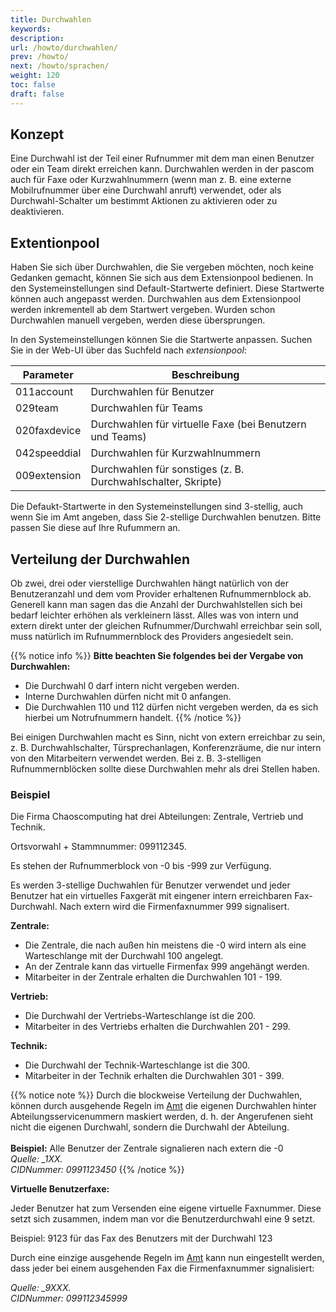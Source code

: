 ```yaml
---
title: Durchwahlen
keywords:
description:
url: /howto/durchwahlen/
prev: /howto/
next: /howto/sprachen/
weight: 120
toc: false
draft: false
---
```


## Konzept

Eine Durchwahl ist der Teil einer Rufnummer mit dem man einen Benutzer oder ein Team direkt erreichen kann. Durchwahlen werden in der pascom auch für Faxe oder Kurzwahlnummern (wenn man z. B. eine externe Mobilrufnummer über eine Durchwahl anruft) verwendet, oder als Durchwahl-Schalter um bestimmt Aktionen zu aktivieren oder zu deaktivieren.

## Extentionpool

Haben Sie sich über Durchwahlen, die Sie vergeben möchten, noch keine Gedanken gemacht, können Sie sich aus dem Extensionpool bedienen.
In den Systemeinstellungen sind Default-Startwerte definiert. Diese Startwerte können auch angepasst werden. Durchwahlen aus dem Extensionpool werden inkrementell ab dem Startwert vergeben. Wurden schon Durchwahlen manuell vergeben, werden diese übersprungen.

In den Systemeinstellungen können Sie die Startwerte anpassen. Suchen Sie in der Web-UI über das Suchfeld nach *extensionpool*:

|Parameter|Beschreibung|
|---|---|
|011account|Durchwahlen für Benutzer|
|029team|Durchwahlen für Teams|
|020faxdevice|Durchwahlen für virtuelle Faxe (bei Benutzern und Teams)|
|042speeddial|Durchwahlen für Kurzwahlnummern|
|009extension|Durchwahlen für sonstiges (z. B. Durchwahlschalter, Skripte)|

Die Defaukt-Startwerte in den Systemeinstellungen sind 3-stellig, auch wenn Sie im Amt angeben, dass Sie 2-stellige
Durchwahlen benutzen. Bitte passen Sie diese auf Ihre Rufummern an.

## Verteilung der Durchwahlen

Ob zwei, drei oder vierstellige Durchwahlen hängt natürlich von der Benutzeranzahl und dem vom Provider erhaltenen Rufnummernblock ab.
Generell kann man sagen das die Anzahl der Durchwahlstellen sich bei bedarf leichter erhöhen als verkleinern lässt.
Alles was von intern und extern direkt unter der gleichen Rufnummer/Durchwahl erreichbar sein soll, muss natürlich im Rufnummernblock des Providers angesiedelt sein.

{{% notice info %}}
**Bitte beachten Sie folgendes bei der Vergabe von Durchwahlen:**<br>
- Die Durchwahl 0 darf intern nicht vergeben werden.<br>
- Interne Durchwahlen dürfen nicht mit 0 anfangen.<br>
- Die Durchwahlen 110 und 112 dürfen nicht vergeben werden, da es sich hierbei um Notrufnummern handelt.
{{% /notice %}}

Bei einigen Durchwahlen macht es Sinn, nicht von extern erreichbar zu sein, z. B. Durchwahlschalter, Türsprechanlagen, Konferenzräume, die nur intern von den Mitarbeitern verwendet werden. Bei z. B. 3-stelligen Rufnummernblöcken sollte diese Durchwahlen mehr als drei Stellen haben.

### Beispiel

Die Firma Chaoscomputing hat drei Abteilungen: Zentrale, Vertrieb und Technik.

Ortsvorwahl + Stammnummer: 099112345.

Es stehen der Rufnummerblock von -0 bis -999 zur Verfügung.

Es werden 3-stellige Duchwahlen für Benutzer verwendet und jeder Benutzer hat ein virtuelles Faxgerät mit eingener intern erreichbaren Fax-Durchwahl. Nach extern wird die Firmenfaxnummer 999 signalisert.

**Zentrale:**

* Die Zentrale, die nach außen hin meistens die -0 wird intern als eine Warteschlange mit der Durchwahl 100 angelegt.
* An der Zentrale kann das virtuelle Firmenfax 999 angehängt werden.
* Mitarbeiter in der Zentrale erhalten die Durchwahlen 101 - 199.

**Vertrieb:**

* Die Durchwahl der Vertriebs-Warteschlange ist die 200.
* Mitarbeiter in des Vertriebs erhalten die Durchwahlen 201 - 299.

**Technik:**

* Die Durchwahl der Technik-Warteschlange ist die 300.
* Mitarbeiter in der Technik erhalten die Durchwahlen 301 - 399.


{{% notice note %}}
Durch die blockweise Verteilung der Duchwahlen, können durch ausgehende Regeln im [Amt](/aemter/aemter-konfigurieren/#rufregeln) die eigenen Durchwahlen hinter Abteilungsservicenummern maskiert werden, d. h. der Angerufenen sieht nicht die eigenen Durchwahl, sondern die Durchwahl der Abteilung.
<br><br>**Beispiel:** Alle Benutzer der Zentrale signalieren nach extern die -0<br>
*Quelle: _1XX.*<br>
*CIDNummer: 0991123450*
{{% /notice %}}

**Virtuelle Benutzerfaxe:**

Jeder Benutzer hat zum Versenden eine eigene virtuelle Faxnummer. Diese setzt sich zusammen, indem man vor die Benutzerdurchwahl eine 9 setzt.

Beispiel: 9123 für das Fax des Benutzers mit der Durchwahl 123

Durch eine einzige ausgehende Regeln im [Amt](/aemter/aemter-konfigurieren/#rufregeln) kann nun eingestellt werden, dass jeder bei einem ausgehenden Fax die Firmenfaxnummer signalisiert:

*Quelle: _9XXX.*<br>
*CIDNummer: 099112345999*
